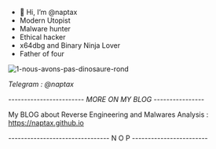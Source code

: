 - 👋 Hi, I’m @naptax
- Modern Utopist
- Malware hunter
- Ethical hacker
- x64dbg and Binary Ninja Lover 
- Father of four 


![1-nous-avons-pas-dinosaure-rond](https://user-images.githubusercontent.com/112569890/191686883-7a83cc61-8dd0-4963-8b61-64b73155e0ec.png)


*Telegram  : @naptax*


------------------------ *MORE ON MY BLOG* ----------------

My BLOG about Reverse Engineering and Malwares Analysis : https://naptax.github.io

-------------------------------- N O P ------------------------
